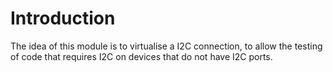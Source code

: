 # Introduction
The idea of this module is to virtualise a I2C connection, to allow the testing of code that requires I2C on devices that do not have I2C ports.
